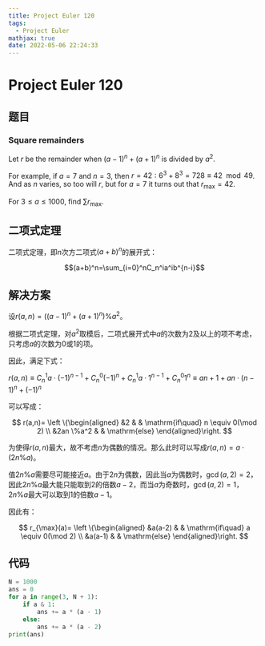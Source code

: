 ```yaml
---
title: Project Euler 120
tags:
  - Project Euler
mathjax: true
date: 2022-05-06 22:24:33
---
```


<escape><!-- more --></escape>
    


# Project Euler 120
## 题目
### Square remainders
Let $r$ be the remainder when $(a-1)^n + (a+1)^n$ is divided by $a^2$.

For example, if $a = 7$ and $n = 3$, then $r = 42: 6^3 + 8^3 = 728 \equiv 42 \mod 49$. And as $n$ varies, so too will $r$, but for $a = 7$ it turns out that $r_{\max} = 42$.

For $3 \le a \le 1000$, find $\sum r_{\max}$.

## 二项式定理
二项式定理，即$n$次方二项式$(a+b)^n$的展开式：

$$(a+b)^n=\sum_{i=0}^nC_n^ia^ib^{n-i}$$

## 解决方案

设$r(a,n)=((a-1)^n+(a+1)^n) \% a^2$。

根据二项式定理，对$a^2$取模后，二项式展开式中$a$的次数为$2$及以上的项不考虑，只考虑$a$的次数为$0$或$1$的项。

因此，满足下式：

$r(a,n) \equiv C_n^1a\cdot(-1)^{n-1}+C_n^0(-1)^n+C_n^1a\cdot 1^{n-1}+C_n^0 1^n\equiv an+1+an\cdot(n-1)^n+(-1)^n$

可以写成：

$$
r(a,n)=
\left \{\begin{aligned}
  &2  & & \mathrm{if\quad} n \equiv 0(\mod 2) \\
  &2an \%a^2 & & \mathrm{else}
\end{aligned}\right.
$$

为使得$r(a,n)$最大，故不考虑$n$为偶数的情况。那么此时可以写成$r(a,n)=a\cdot (2n \% a)$。

值$2n\%a$需要尽可能接近$a$。由于$2n$为偶数，因此当$a$为偶数时，$\gcd(a,2)=2$，因此$2n\%a$最大能只能取到$2$的倍数$a-2$，而当$a$为奇数时，$\gcd(a,2)=1$，$2n\%a$最大可以取到$1$的倍数$a-1$。

因此有：

$$
r_{\max}(a)=
\left \{\begin{aligned}
  &a(a-2)  & & \mathrm{if\quad} a \equiv 0(\mod 2) \\
  &a(a-1) & & \mathrm{else}
\end{aligned}\right.
$$


## 代码


```py
N = 1000
ans = 0
for a in range(3, N + 1):
    if a & 1:
        ans += a * (a - 1)
    else:
        ans += a * (a - 2)
print(ans)
```
